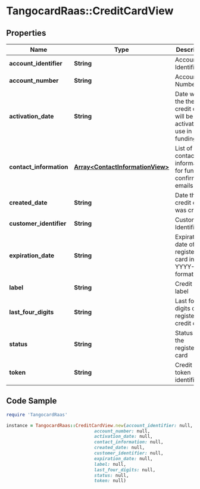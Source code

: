 # TangocardRaas::CreditCardView

## Properties

Name | Type | Description | Notes
------------ | ------------- | ------------- | -------------
**account_identifier** | **String** | Account Identifier | 
**account_number** | **String** | Account Number | 
**activation_date** | **String** | Date when the the credit card will be activated for use in funding | 
**contact_information** | [**Array&lt;ContactInformationView&gt;**](ContactInformationView.md) | List of contact information for funding confirmation emails | 
**created_date** | **String** | Date the credit card was created | 
**customer_identifier** | **String** | Customer Identifier | 
**expiration_date** | **String** | Expiration date of the registered card in YYYY-MM format | 
**label** | **String** | Credit Card label | 
**last_four_digits** | **String** | Last four digits of the registered credit card | 
**status** | **String** | Status of the registered card | 
**token** | **String** | Credit Card token identifier | 

## Code Sample

```ruby
require 'TangocardRaas'

instance = TangocardRaas::CreditCardView.new(account_identifier: null,
                                 account_number: null,
                                 activation_date: null,
                                 contact_information: null,
                                 created_date: null,
                                 customer_identifier: null,
                                 expiration_date: null,
                                 label: null,
                                 last_four_digits: null,
                                 status: null,
                                 token: null)
```



